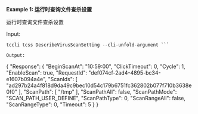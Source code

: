 **Example 1: 运行时查询文件查杀设置**

运行时查询文件查杀设置

Input: 

```
tccli tcss DescribeVirusScanSetting --cli-unfold-argument ```

Output: 
```
{
    "Response": {
        "BeginScanAt": "10:59:00",
        "ClickTimeout": 0,
        "Cycle": 1,
        "EnableScan": true,
        "RequestId": "def074cf-2ad4-4895-bc34-e1607b094a4e",
        "ScanIds": [
            "ad297b24a4f818d9da49c9bec10d54c179b6751fc362802b077f710b3638e0f0"
        ],
        "ScanPath": [
            "/tmp"
        ],
        "ScanPathAll": false,
        "ScanPathMode": "SCAN_PATH_USER_DEFINE",
        "ScanPathType": 0,
        "ScanRangeAll": false,
        "ScanRangeType": 0,
        "Timeout": 5
    }
}
```

